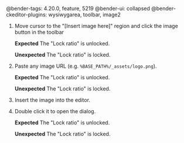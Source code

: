 @bender-tags: 4.20.0, feature, 5219
@bender-ui: collapsed
@bender-ckeditor-plugins: wysiwygarea, toolbar, image2

1. Move cursor to the "[Insert image here]" region and click the image button in the toolbar

	**Expected** The "Lock ratio" is unlocked.

	**Unexpected** The "Lock ratio" is locked.
1. Paste any image URL (e.g. `%BASE_PATH%/_assets/logo.png`).

	**Expected** The "Lock ratio" is unlocked.

	**Unexpected** The "Lock ratio" is locked.
1. Insert the image into the editor.
1. Double click it to open the dialog.

	**Expected** The "Lock ratio" is unlocked.

	**Unexpected** The "Lock ratio" is locked.
